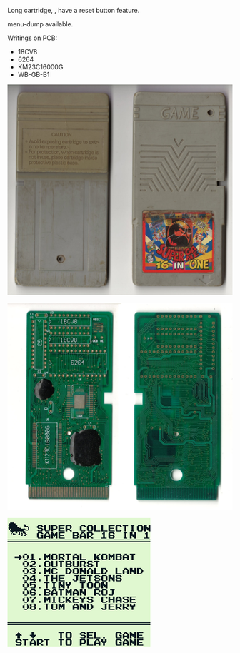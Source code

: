 Long cartridge, , have a reset button feature.

menu-dump available.

Writings on PCB:
- 18CV8
- 6264
- KM23C16000G
- WB-GB-B1

![alt text](Cartridge.jpg "Cartridge")

![alt text](PCB.jpg "PCB")

![alt text](Dump.png "Dumped menu screenshot")